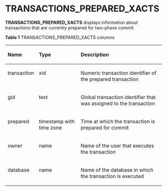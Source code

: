 # TRANSACTIONS\_PREPARED\_XACTS<a name="EN-US_TOPIC_0289900583"></a>

**TRANSACTIONS\_PREPARED\_XACTS**  displays information about transactions that are currently prepared for two-phase commit.

**Table  1**  TRANSACTIONS\_PREPARED\_XACTS columns

<a name="en-us_topic_0283137733_en-us_topic_0237122650_table157661633165314"></a>
<table><thead align="left"><tr id="en-us_topic_0283137733_en-us_topic_0237122650_row1979217332535"><th class="cellrowborder" valign="top" width="17.299999999999997%" id="mcps1.2.4.1.1"><p id="en-us_topic_0283137733_en-us_topic_0237122650_p11792733105319"><a name="en-us_topic_0283137733_en-us_topic_0237122650_p11792733105319"></a><a name="en-us_topic_0283137733_en-us_topic_0237122650_p11792733105319"></a>Name</p>
</th>
<th class="cellrowborder" valign="top" width="27.200000000000003%" id="mcps1.2.4.1.2"><p id="en-us_topic_0283137733_en-us_topic_0237122650_p15792173385312"><a name="en-us_topic_0283137733_en-us_topic_0237122650_p15792173385312"></a><a name="en-us_topic_0283137733_en-us_topic_0237122650_p15792173385312"></a>Type</p>
</th>
<th class="cellrowborder" valign="top" width="55.50000000000001%" id="mcps1.2.4.1.3"><p id="en-us_topic_0283137733_en-us_topic_0237122650_p1779203313536"><a name="en-us_topic_0283137733_en-us_topic_0237122650_p1779203313536"></a><a name="en-us_topic_0283137733_en-us_topic_0237122650_p1779203313536"></a>Description</p>
</th>
</tr>
</thead>
<tbody><tr id="en-us_topic_0283137733_en-us_topic_0237122650_row77929335538"><td class="cellrowborder" valign="top" width="17.299999999999997%" headers="mcps1.2.4.1.1 "><p id="en-us_topic_0283137733_en-us_topic_0237122650_p6792633135317"><a name="en-us_topic_0283137733_en-us_topic_0237122650_p6792633135317"></a><a name="en-us_topic_0283137733_en-us_topic_0237122650_p6792633135317"></a>transaction</p>
</td>
<td class="cellrowborder" valign="top" width="27.200000000000003%" headers="mcps1.2.4.1.2 "><p id="en-us_topic_0283137733_en-us_topic_0237122650_p1979333315533"><a name="en-us_topic_0283137733_en-us_topic_0237122650_p1979333315533"></a><a name="en-us_topic_0283137733_en-us_topic_0237122650_p1979333315533"></a>xid</p>
</td>
<td class="cellrowborder" valign="top" width="55.50000000000001%" headers="mcps1.2.4.1.3 "><p id="en-us_topic_0283137733_en-us_topic_0237122650_p197931033175312"><a name="en-us_topic_0283137733_en-us_topic_0237122650_p197931033175312"></a><a name="en-us_topic_0283137733_en-us_topic_0237122650_p197931033175312"></a>Numeric transaction identifier of the prepared transaction</p>
</td>
</tr>
<tr id="en-us_topic_0283137733_en-us_topic_0237122650_row87939335535"><td class="cellrowborder" valign="top" width="17.299999999999997%" headers="mcps1.2.4.1.1 "><p id="en-us_topic_0283137733_en-us_topic_0237122650_p1979313317536"><a name="en-us_topic_0283137733_en-us_topic_0237122650_p1979313317536"></a><a name="en-us_topic_0283137733_en-us_topic_0237122650_p1979313317536"></a>gid</p>
</td>
<td class="cellrowborder" valign="top" width="27.200000000000003%" headers="mcps1.2.4.1.2 "><p id="en-us_topic_0283137733_en-us_topic_0237122650_p197931233155313"><a name="en-us_topic_0283137733_en-us_topic_0237122650_p197931233155313"></a><a name="en-us_topic_0283137733_en-us_topic_0237122650_p197931233155313"></a>text</p>
</td>
<td class="cellrowborder" valign="top" width="55.50000000000001%" headers="mcps1.2.4.1.3 "><p id="en-us_topic_0283137733_en-us_topic_0237122650_p1879383385318"><a name="en-us_topic_0283137733_en-us_topic_0237122650_p1879383385318"></a><a name="en-us_topic_0283137733_en-us_topic_0237122650_p1879383385318"></a>Global transaction identifier that was assigned to the transaction</p>
</td>
</tr>
<tr id="en-us_topic_0283137733_en-us_topic_0237122650_row14793433165314"><td class="cellrowborder" valign="top" width="17.299999999999997%" headers="mcps1.2.4.1.1 "><p id="en-us_topic_0283137733_en-us_topic_0237122650_p1379383310535"><a name="en-us_topic_0283137733_en-us_topic_0237122650_p1379383310535"></a><a name="en-us_topic_0283137733_en-us_topic_0237122650_p1379383310535"></a>prepared</p>
</td>
<td class="cellrowborder" valign="top" width="27.200000000000003%" headers="mcps1.2.4.1.2 "><p id="en-us_topic_0283137733_en-us_topic_0237122650_p2793123375310"><a name="en-us_topic_0283137733_en-us_topic_0237122650_p2793123375310"></a><a name="en-us_topic_0283137733_en-us_topic_0237122650_p2793123375310"></a>timestamp with time zone</p>
</td>
<td class="cellrowborder" valign="top" width="55.50000000000001%" headers="mcps1.2.4.1.3 "><p id="en-us_topic_0283137733_en-us_topic_0237122650_p179343315533"><a name="en-us_topic_0283137733_en-us_topic_0237122650_p179343315533"></a><a name="en-us_topic_0283137733_en-us_topic_0237122650_p179343315533"></a>Time at which the transaction is prepared for commit</p>
</td>
</tr>
<tr id="en-us_topic_0283137733_en-us_topic_0237122650_row479311333534"><td class="cellrowborder" valign="top" width="17.299999999999997%" headers="mcps1.2.4.1.1 "><p id="en-us_topic_0283137733_en-us_topic_0237122650_p77931338531"><a name="en-us_topic_0283137733_en-us_topic_0237122650_p77931338531"></a><a name="en-us_topic_0283137733_en-us_topic_0237122650_p77931338531"></a>owner</p>
</td>
<td class="cellrowborder" valign="top" width="27.200000000000003%" headers="mcps1.2.4.1.2 "><p id="en-us_topic_0283137733_en-us_topic_0237122650_p87936337530"><a name="en-us_topic_0283137733_en-us_topic_0237122650_p87936337530"></a><a name="en-us_topic_0283137733_en-us_topic_0237122650_p87936337530"></a>name</p>
</td>
<td class="cellrowborder" valign="top" width="55.50000000000001%" headers="mcps1.2.4.1.3 "><p id="en-us_topic_0283137733_en-us_topic_0237122650_p187939331532"><a name="en-us_topic_0283137733_en-us_topic_0237122650_p187939331532"></a><a name="en-us_topic_0283137733_en-us_topic_0237122650_p187939331532"></a>Name of the user that executes the transaction</p>
</td>
</tr>
<tr id="en-us_topic_0283137733_en-us_topic_0237122650_row10793103325320"><td class="cellrowborder" valign="top" width="17.299999999999997%" headers="mcps1.2.4.1.1 "><p id="en-us_topic_0283137733_en-us_topic_0237122650_p579310332535"><a name="en-us_topic_0283137733_en-us_topic_0237122650_p579310332535"></a><a name="en-us_topic_0283137733_en-us_topic_0237122650_p579310332535"></a>database</p>
</td>
<td class="cellrowborder" valign="top" width="27.200000000000003%" headers="mcps1.2.4.1.2 "><p id="en-us_topic_0283137733_en-us_topic_0237122650_p679363320534"><a name="en-us_topic_0283137733_en-us_topic_0237122650_p679363320534"></a><a name="en-us_topic_0283137733_en-us_topic_0237122650_p679363320534"></a>name</p>
</td>
<td class="cellrowborder" valign="top" width="55.50000000000001%" headers="mcps1.2.4.1.3 "><p id="en-us_topic_0283137733_en-us_topic_0237122650_p107931433145316"><a name="en-us_topic_0283137733_en-us_topic_0237122650_p107931433145316"></a><a name="en-us_topic_0283137733_en-us_topic_0237122650_p107931433145316"></a>Name of the database in which the transaction is executed</p>
</td>
</tr>
</tbody>
</table>

